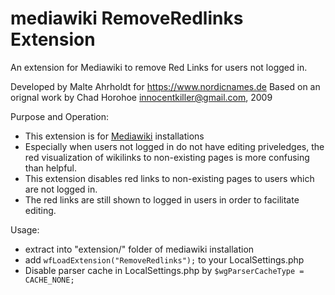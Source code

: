 # mediawiki RemoveRedlinks Extension

An extension for Mediawiki to remove Red Links for users not logged in. 

Developed by Malte Ahrholdt for https://www.nordicnames.de
Based on an orignal work by Chad Horohoe <innocentkiller@gmail.com>, 2009

Purpose and Operation: 

* This extension is for [Mediawiki](https://www.mediawiki.org/) installations
* Especially when users not logged in do not have editing priveledges, the red visualization of wikilinks to non-existing pages is more confusing than helpful. 
* This extension disables red links to non-existing pages to users which are not logged in. 
* The red links are still shown to logged in users in order to facilitate editing. 

Usage: 

* extract into "extension/" folder of mediawiki installation
* add  `wfLoadExtension("RemoveRedlinks");` to your LocalSettings.php
* Disable parser cache in LocalSettings.php by `$wgParserCacheType = CACHE_NONE;`
